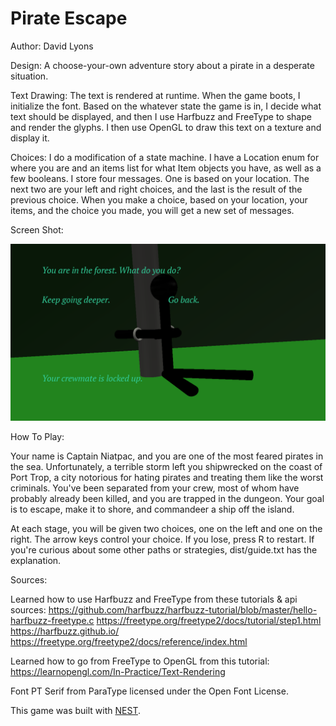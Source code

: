 # Pirate Escape

Author: David Lyons

Design: A choose-your-own adventure story about a pirate in a desperate situation.

Text Drawing: The text is rendered at runtime. When the game boots, I initialize the font.
Based on the whatever state the game is in, I decide what text should be displayed, and then
I use Harfbuzz and FreeType to shape and render the glyphs. I then use OpenGL to draw this text
on a texture and display it.

Choices: I do a modification of a state machine. I have a Location enum for where you are and an
items list for what Item objects you have, as well as a few booleans. I store four messages. One is
based on your location. The next two are your left and right choices, and the last is the result of
the previous choice. When you make a choice, based on your location, your items, and the choice you
made, you will get a new set of messages. 

Screen Shot:

![Screen Shot](screenshot.png)

How To Play:

Your name is Captain Niatpac, and you are one of the most feared pirates in the sea. 
Unfortunately, a terrible storm left you shipwrecked on the coast of Port Trop, 
a city notorious for hating pirates and treating them like the worst criminals. 
You've been separated from your crew, most of whom have probably already been killed, 
and you are trapped in the dungeon. Your goal is to escape, make it to shore, 
and commandeer a ship off the island.

At each stage, you will be given two choices, one on the left and one on the right.
The arrow keys control your choice. If you lose, press R to restart. If you're
curious about some other paths or strategies, dist/guide.txt has the explanation.

Sources: 

Learned how to use Harfbuzz and FreeType from these tutorials & api sources:
https://github.com/harfbuzz/harfbuzz-tutorial/blob/master/hello-harfbuzz-freetype.c
https://freetype.org/freetype2/docs/tutorial/step1.html
https://harfbuzz.github.io/
https://freetype.org/freetype2/docs/reference/index.html

Learned how to go from FreeType to OpenGL from this tutorial:
https://learnopengl.com/In-Practice/Text-Rendering

Font PT Serif from ParaType licensed under the Open Font License.

This game was built with [NEST](NEST.md).

